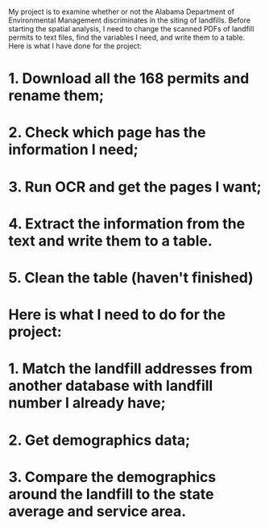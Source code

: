 My project is to examine whether or not the Alabama Department of Environmental Management discriminates in the siting of landfills.
Before starting the spatial analysis, I need to change the scanned PDFs of landfill permits to text files, find the variables I need, and write them to a table.
Here is what I have done for the project:
# 1. Download all the 168 permits and rename them;
# 2. Check which page has the information I need;
# 3. Run OCR and get the pages I want;
# 4. Extract the information from the text and write them to a table.
# 5. Clean the table (haven't finished)

# Here is what I need to do for the project:
# 1. Match the landfill addresses from another database with landfill number I already have;
# 2. Get demographics data;
# 3. Compare the demographics around the landfill to the state average and service area.
